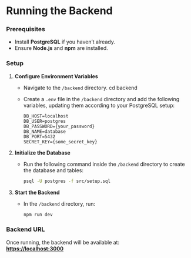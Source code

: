 # Running the Backend  

### Prerequisites  
- Install **PostgreSQL** if you haven’t already.  
- Ensure **Node.js** and **npm** are installed.  

### Setup  

1. **Configure Environment Variables**  
   - Navigate to the `/backend` directory. cd backend 
   - Create a `.env` file in the `/backend` directory and add the following variables, updating them according to your PostgreSQL setup:  

     ```
     DB_HOST=localhost
     DB_USER=postgres
     DB_PASSWORD={your_password}
     DB_NAME=database
     DB_PORT=5432
     SECRET_KEY={some_secret_key}
     ```

2. **Initialize the Database**  
   - Run the following command inside the `/backend` directory to create the database and tables:  
     ```sh
     psql -U postgres -f src/setup.sql
     ```

3. **Start the Backend**  
   - In the `/backend` directory, run:  
     ```sh
     npm run dev
     ```  

### Backend URL  
Once running, the backend will be available at:  
**[https://localhost:3000](https://localhost:3000)**  
